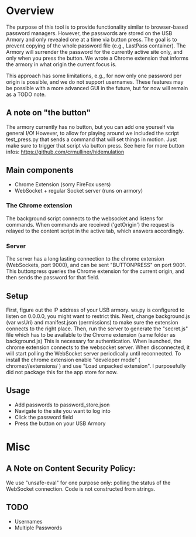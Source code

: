 # Overview
The purpose of this tool is to provide functionality similar to browser-based password managers.
However, the passwords are stored on the USB Armory and only revealed one at a time via button press.
The goal is to prevent copying of the whole password file (e.g., LastPass container).
The Armory will surrender the password for the currently active site only, and only when you press the button.
We wrote a Chrome extension that informs the armory in what origin the current focus is.

This approach has some limitations, e.g., for now only one password per origin is possible, and we do not support usernames.
These features may be possible with a more advanced GUI in the future, but for now will remain as a TODO note.

## A note on "the button"
The armory currently has no button, but you can add one yourself via general I/O!
However, to allow for playing around we included the script test\_press.py that sends a command that will set things in motion.
Just make sure to trigger that script via button press.
See here for more button infos: https://github.com/crmulliner/hidemulation

## Main components
- Chrome Extension (sorry FireFox users)
- WebSocket + regular Socket server (runs on armory)

### The Chrome extension
The background script connects to the websocket and listens for commands.
When commands are received ('getOrigin') the request is relayed to the content script in the active tab, which answers accordingly.

### Server
The server has a long lasting connection to the chrome extension (WebSockets, port 9000), and can be sent "BUTTONPRESS" on port 9001.
This buttonpress queries the Chrome extension for the current origin, and then sends the password for that field.

## Setup

First, figure out the IP address of your USB armory.
ws.py is configured to listen on 0.0.0.0, you might want to restrict this.
Next, change background.js (var wsUri) and manifest.json (permissions) to make sure the extension connects to the right place.
Then, run the server to generate the "secret.js" file which has to be available to the Chrome extension (same folder as background.js)
This is necessary for authentication.
When launched, the chrome extension connects to the websocket server.
When disconnected, it will start polling the WebSocket server periodically until reconnected.
To install the chrome extension enable "developer mode" ( chrome://extensions/ ) and use "Load unpacked extension".
I purposefully did not package this for the app store for now.

## Usage
- Add passwords to password\_store.json
- Navigate to the site you want to log into
- Click the password field
- Press the button on your USB Armory

# Misc

## A Note on Content Security Policy:
We use "unsafe-eval" for one purpose only: polling the status of the WebSocket connection. Code is not constructed from strings.

## TODO
- Usernames
- Multiple Passwords

